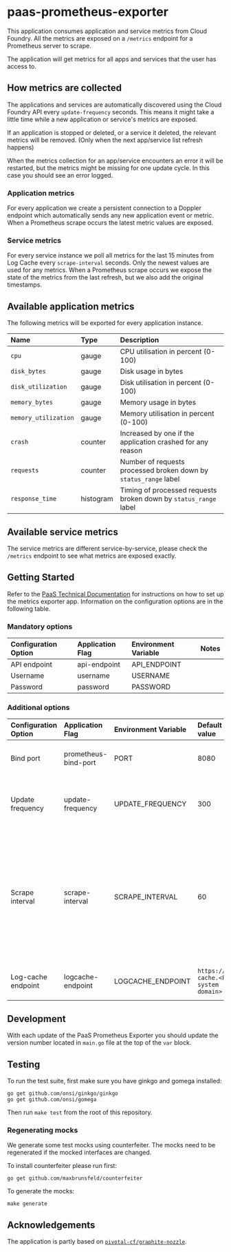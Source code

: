 # paas-prometheus-exporter

This application consumes application and service metrics from Cloud Foundry. All the metrics are exposed on a  `/metrics` endpoint for a Prometheus server to scrape.

The application will get metrics for all apps and services that the user has access to.

## How metrics are collected

The applications and services are automatically discovered using the Cloud Foundry API every `update-frequency` seconds. This means it might take a little time while a new application or service's metrics are exposed.

If an application is stopped or deleted, or a service it deleted, the relevant metrics will be removed. (Only when the next app/service list refresh happens)

When the metrics collection for an app/service encounters an error it will be restarted, but the metrics might be missing for one update cycle. In this case you should see an error logged.

### Application metrics

For every application we create a persistent connection to a Doppler endpoint which automatically sends any new application event or metric. When a Prometheus scrape occurs the latest metric values are exposed.

### Service metrics

For every service instance we poll all metrics for the last 15 minutes from Log Cache every `scrape-interval` seconds. Only the newest values are used for any metrics. When a Prometheus scrape occurs we expose the state of the metrics from the last refresh, but we also add the original timestamps.

## Available application metrics

The following metrics will be exported for every application instance.

|Name|Type|Description|
|:---|:---|:---|
|`cpu`|gauge|CPU utilisation in percent (0-100)|
|`disk_bytes`|gauge|Disk usage in bytes|
|`disk_utilization`|gauge|Disk utilisation in percent (0-100)|
|`memory_bytes`|gauge|Memory usage in bytes|
|`memory_utilization`|gauge|Memory utilisation in percent (0-100)|
|`crash`|counter|Increased by one if the application crashed for any reason|
|`requests`|counter|Number of requests processed broken down by `status_range` label|
|`response_time`|histogram|Timing of processed requests broken down by `status_range` label|

## Available service metrics

The service metrics are different service-by-service, please check the `/metrics` endpoint to see what metrics are exposed exactly.

## Getting Started

Refer to the [PaaS Technical Documentation](https://docs.cloud.service.gov.uk/monitoring_apps.html#metrics) for instructions on how to set up the metrics exporter app. Information on the configuration options are in the following table.

### Mandatory options

|Configuration Option|Application Flag|Environment Variable|Notes|
|:---|:---|:---|:---|
|API endpoint|api-endpoint|API_ENDPOINT||
|Username|username|USERNAME||
|Password|password|PASSWORD||

### Additional options

|Configuration Option|Application Flag|Environment Variable|Default value|Notes|
|:---|:---|:---|:---|:---|
|Bind port|prometheus-bind-port|PORT|8080|The port that the application will bind to.|
|Update frequency|update-frequency|UPDATE_FREQUENCY|300|The time in seconds, that takes between each apps update call|
|Scrape interval|scrape-interval|SCRAPE_INTERVAL|60|Scrape interval in seconds. Set this to the same value as the Prometheus scrape interval. The service metrics will be refreshed using the same interval|
|Log-cache endpoint|logcache-endpoint|LOGCACHE_ENDPOINT|`https://log-cache.<PaaS system domain>`|Usually it's unnecessary to override this|

## Development

With each update of the PaaS Prometheus Exporter you should update the version number located in `main.go` file at the top of the `var` block.

## Testing

To run the test suite, first make sure you have ginkgo and gomega installed:

```
go get github.com/onsi/ginkgo/ginkgo
go get github.com/onsi/gomega
```

Then run `make test` from the root of this repository.

### Regenerating mocks

We generate some test mocks using counterfeiter. The mocks need to be regenerated if the mocked interfaces are changed.

To install counterfeiter please run first:
```
go get github.com/maxbrunsfeld/counterfeiter
```

To generate the mocks:
```
make generate
```

## Acknowledgements

The application is partly based on [`pivotal-cf/graphite-nozzle`](https://github.com/pivotal-cf/graphite-nozzle).
